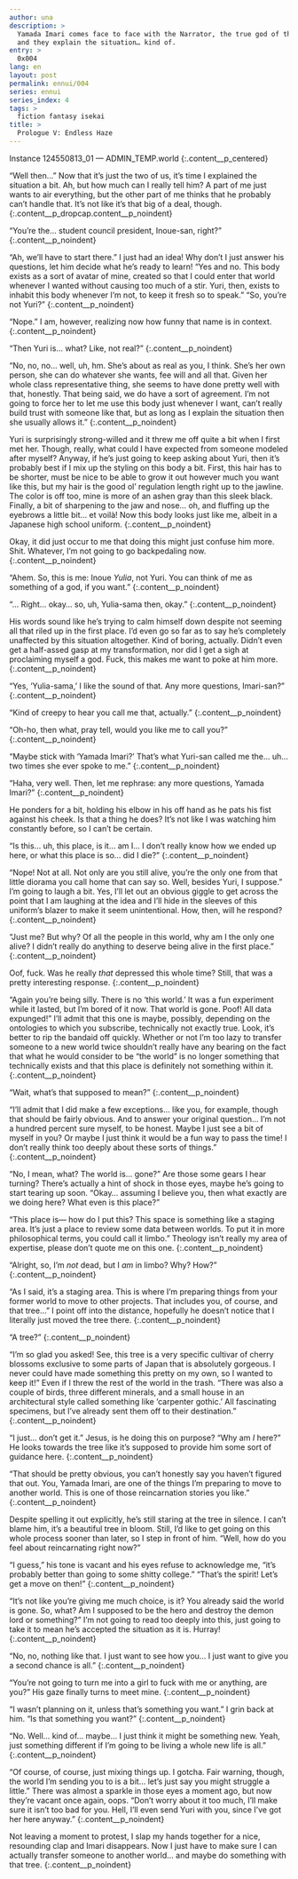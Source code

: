 ```yaml
---
author: una
description: >
  Yamada Imari comes face to face with the Narrator, the true god of this world,
  and they explain the situation… kind of.
entry: >
  0x004
lang: en
layout: post
permalink: ennui/004
series: ennui
series_index: 4
tags: >
  fiction fantasy isekai
title: >
  Prologue V: Endless Haze
---
```


Instance 124550813_01 — ADMIN_TEMP.world
{:.content__p_centered}

“Well then…” Now that it’s just the two of us, it’s time I explained the
situation a bit. Ah, but how much can I really tell him? A part of me just wants
to air everything, but the other part of me thinks that he probably can’t handle
that. It’s not like it’s that big of a deal, though.
{:.content__p_dropcap.content__p_noindent}

“You’re the… student council president, Inoue-san, right?”
{:.content__p_noindent}

“Ah, we’ll have to start there.” I just had an idea! Why don’t I just answer his
questions, let him decide what he’s ready to learn! “Yes and no. This body
exists as a sort of avatar of mine, created so that I could enter that world
whenever I wanted without causing too much of a stir. Yuri, then, exists to
inhabit this body whenever I’m not, to keep it fresh so to speak.” “So, you’re
not Yuri?”
{:.content__p_noindent}

“Nope.” I am, however, realizing now how funny that name is in context.
{:.content__p_noindent}

“Then Yuri is… what? Like, not real?”
{:.content__p_noindent}

“No, no, no… well, uh, hm. She’s about as real as you, I think. She’s her own
person, she can do whatever she wants, fee will and all that. Given her whole
class representative thing, she seems to have done pretty well with that,
honestly. That being said, we do have a sort of agreement. I’m not going to
force her to let me use this body just whenever I want, can’t really build trust
with someone like that, but as long as I explain the situation then she usually
allows it.”
{:.content__p_noindent}

Yuri is surprisingly strong-willed and it threw me off quite a bit when I first
met her. Though, really, what could I have expected from someone modeled after
myself? Anyway, if he’s just going to keep asking about Yuri, then it’s probably
best if I mix up the styling on this body a bit. First, this hair has to be
shorter, must be nice to be able to grow it out however much you want like this,
but my hair is the good ol’ regulation length right up to the jawline. The color
is off too, mine is more of an ashen gray than this sleek black. Finally, a bit
of sharpening to the jaw and nose… oh, and fluffing up the eyebrows a little
bit… et voilà! Now this body looks just like me, albeit in a Japanese high
school uniform.
{:.content__p_noindent}

Okay, it did just occur to me that doing this might just confuse him more. Shit.
Whatever, I’m not going to go backpedaling now.
{:.content__p_noindent}

“Ahem. So, this is me: Inoue _Yulia_, not Yuri. You can think of me as something
of a god, if you want.”
{:.content__p_noindent}

“… Right… okay… so, uh, Yulia-sama then, okay.”
{:.content__p_noindent}

His words sound like he’s trying to calm himself down despite not seeming all
that riled up in the first place. I’d even go so far as to say he’s completely
unaffected by this situation altogether. Kind of boring, actually. Didn’t even
get a half-assed gasp at my transformation, nor did I get a sigh at proclaiming
myself a god. Fuck, this makes me want to poke at him more.
{:.content__p_noindent}

“Yes, ‘Yulia-sama,’ I like the sound of that. Any more questions, Imari-san?”
{:.content__p_noindent}

“Kind of creepy to hear you call me that, actually.”
{:.content__p_noindent}

“Oh-ho, then what, pray tell, would you like me to call you?”
{:.content__p_noindent}

“Maybe stick with ‘Yamada Imari?’ That’s what Yuri-san called me the… uh… two
times she ever spoke to me.”
{:.content__p_noindent}

“Haha, very well. Then, let me rephrase: any more questions, Yamada Imari?”
{:.content__p_noindent}

He ponders for a bit, holding his elbow in his off hand as he pats his fist
against his cheek. Is that a thing he does? It’s not like I was watching him
constantly before, so I can’t be certain.

“Is this… uh, this place, is it… am I… I don’t really know how we ended up here,
or what this place is so… did I die?”
{:.content__p_noindent}

“Nope! Not at all. Not only are you still alive, you’re the only one from that
little diorama you call home that can say so. Well, besides Yuri, I suppose.”
I’m going to laugh a bit. Yes, I’ll let out an obvious giggle to get across the
point that I am laughing at the idea and I’ll hide in the sleeves of this
uniform’s blazer to make it seem unintentional. How, then, will he respond?
{:.content__p_noindent}

“Just me? But why? Of all the people in this world, why am I the only one alive?
I didn’t really do anything to deserve being alive in the first place.”
{:.content__p_noindent}

Oof, fuck. Was he really _that_ depressed this whole time? Still, that was a
pretty interesting response.
{:.content__p_noindent}

“Again you’re being silly. There is no ‘this world.’ It was a fun experiment
while it lasted, but I’m bored of it now. That world is gone. Poof! All data
expunged!” I’ll admit that this one is maybe, possibly, depending on the
ontologies to which you subscribe, technically not exactly true. Look, it’s
better to rip the bandaid off quickly. Whether or not I’m too lazy to transfer
someone to a new world twice shouldn’t really have any bearing on the fact that
what he would consider to be “the world” is no longer something that technically
exists and that this place is definitely not something within it.
{:.content__p_noindent}

“Wait, what’s that supposed to mean?”
{:.content__p_noindent}

“I’ll admit that I did make a few exceptions… like you, for example, though that
should be fairly obvious. And to answer your original question… I’m not a
hundred percent sure myself, to be honest. Maybe I just see a bit of myself in
you? Or maybe I just think it would be a fun way to pass the time! I don’t
really think too deeply about these sorts of things.”
{:.content__p_noindent}

“No, I mean, what? The world is… gone?” Are those some gears I hear turning?
There’s actually a hint of shock in those eyes, maybe he’s going to start
tearing up soon. “Okay… assuming I believe you, then what exactly are we doing
here? What even is this place?”

“This place is— how do I put this? This space is something like a staging area.
It’s just a place to review some data between worlds. To put it in more
philosophical terms, you could call it limbo.” Theology isn’t really my area of
expertise, please don’t quote me on this one.
{:.content__p_noindent}

“Alright, so, I’m _not_ dead, but I _am_ in limbo? Why? How?”
{:.content__p_noindent}

“As I said, it’s a staging area. This is where I’m preparing things from your
former world to move to other projects. That includes you, of course, and that
tree…” I point off into the distance, hopefully he doesn’t notice that I
literally just moved the tree there.
{:.content__p_noindent}

“A tree?”
{:.content__p_noindent}

“I’m so glad you asked! See, this tree is a very specific cultivar of cherry
blossoms exclusive to some parts of Japan that is absolutely gorgeous. I never
could have made something this pretty on my own, so I wanted to keep it!” Even
if I threw the rest of the world in the trash. “There was also a couple of
birds, three different minerals, and a small house in an architectural style
called something like ‘carpenter gothic.’ All fascinating specimens, but I’ve
already sent them off to their destination.”
{:.content__p_noindent}

“I just… don’t get it.” Jesus, is he doing this on purpose? “Why am _I_ here?”
He looks towards the tree like it’s supposed to provide him some sort of
guidance here.
{:.content__p_noindent}

“That should be pretty obvious, you can’t honestly say you haven’t figured that
out. You, Yamada Imari, are one of the things I’m preparing to move to another
world. This is one of those reincarnation stories you like.”
{:.content__p_noindent}

Despite spelling it out explicitly, he’s still staring at the tree in silence. I
can’t blame him, it’s a beautiful tree in bloom. Still, I’d like to get going on
this whole process sooner than later, so I step in front of him. “Well, how do
you feel about reincarnating right now?”

“I guess,” his tone is vacant and his eyes refuse to acknowledge me, “it’s
probably better than going to some shitty college.” “That’s the spirit! Let’s
get a move on then!”
{:.content__p_noindent}

“It’s not like you’re giving me much choice, is it? You already said the world
is gone. So, what? Am I supposed to be the hero and destroy the demon lord or
something?” I’m not going to read too deeply into this, just going to take it to
mean he’s accepted the situation as it is. Hurray!
{:.content__p_noindent}

“No, no, nothing like that. I just want to see how you… I just want to give you
a second chance is all.”
{:.content__p_noindent}

“You’re not going to turn me into a girl to fuck with me or anything, are you?”
His gaze finally turns to meet mine.
{:.content__p_noindent}

“I wasn’t planning on it, unless that’s something you want.” I grin back at him.
“Is that something you want?”
{:.content__p_noindent}

“No. Well… kind of… maybe… I just think it might be something new. Yeah, just
something different if I’m going to be living a whole new life is all.”
{:.content__p_noindent}

“Of course, of course, just mixing things up. I gotcha. Fair warning, though,
the world I’m sending you to is a bit… let’s just say you might struggle a
little.” There was almost a sparkle in those eyes a moment ago, but now they’re
vacant once again, oops. “Don’t worry about it too much, I’ll make sure it isn’t
too bad for you. Hell, I’ll even send Yuri with you, since I’ve got her here
anyway.”
{:.content__p_noindent}

Not leaving a moment to protest, I slap my hands together for a nice, resounding
clap and Imari disappears. Now I just have to make sure I can actually transfer
someone to another world… and maybe do something with that tree.
{:.content__p_noindent}
